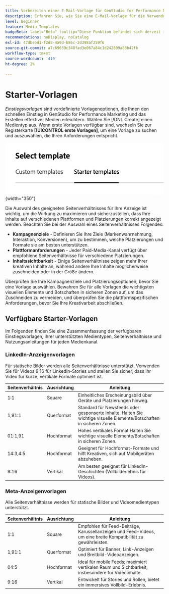 ```yaml
---
title: Vorbereiten einer E-Mail-Vorlage für GenStudio for Performance Marketing
description: Erfahren Sie, wie Sie eine E-Mail-Vorlage für die Verwendung in Adobe GenStudio for Performance Marketing vorbereiten.
level: Beginner
feature: Media Templates
badgeBeta: label="Beta" tooltip="Diese Funktion befindet sich derzeit in Beta, sodass einige Funktionen möglicherweise eingeschränkt sind oder geändert werden können."
recommendations: noDisplay, noCatalog
exl-id: 47dbebd1-f2d8-4a9d-b86c-2d398af259f6
source-git-commit: a7c69659c348fad3e067a84c1d242809a83b42fb
workflow-type: tm+mt
source-wordcount: '410'
ht-degree: 2%

---
```


# Starter-Vorlagen

_Einstiegsvorlagen_ sind vordefinierte Vorlagenoptionen, die Ihnen den schnellen Einstieg in GenStudio for Performance Marketing und das Erstellen effektiver Medien erleichtern. Wählen Sie [!DNL Create] einen Medientyp aus. Wenn erste Vorlagen verfügbar sind, wechseln Sie zur Registerkarte **[!UICONTROL erste Vorlagen]**, um eine Vorlage zu suchen und auszuwählen, die Ihren Anforderungen entspricht.

![Registerkarte „Starter-Vorlagen](/help/assets/starter-templates.png "Vorlagenregisterkarten auswählen"){width="350"}

Die Auswahl des geeigneten Seitenverhältnisses für Ihre Anzeige ist wichtig, um die Wirkung zu maximieren und sicherzustellen, dass Ihre Inhalte auf verschiedenen Plattformen und Platzierungen korrekt angezeigt werden. Beachten Sie bei der Auswahl eines Seitenverhältnisses Folgendes:

- **Kampagnenziele** - Definieren Sie Ihre Ziele (Markenwahrnehmung, Interaktion, Konversionen), um zu bestimmen, welche Platzierungen und Formate sie am besten unterstützen.
- **Plattformanforderungen** - Jeder Paid-Media-Kanal verfügt über empfohlene Seitenverhältnisse für verschiedene Platzierungen.
- **Inhaltssichtbarkeit** - Einige Seitenverhältnisse zeigen mehr Ihrer kreativen Inhalte an, während andere Ihre Inhalte möglicherweise zuschneiden oder in der Größe ändern.

Überprüfen Sie Ihre Kampagnenziele und Platzierungsoptionen, bevor Sie eine Vorlage auswählen. Bewahren Sie für alle Vorlagen die wichtigsten visuellen Elemente und Botschaften in sicheren Zonen auf, um das Zuschneiden zu vermeiden, und überprüfen Sie die plattformspezifischen Anforderungen, bevor Sie Ihre Kreativarbeit abschließen.

## Verfügbare Starter-Vorlagen

Im Folgenden finden Sie eine Zusammenfassung der verfügbaren Einstiegsvorlagen, ihrer unterstützten Medientypen, Seitenverhältnisse und Nutzungsanleitungen für jeden Medienkanal.

### LinkedIn-Anzeigenvorlagen

Für statische Bilder werden alle Seitenverhältnisse unterstützt. Verwenden Sie für Videos 9:16 für LinkedIn-Stories und stellen Sie sicher, dass Ihr Video für kurze, vertikale Formate optimiert ist.

| Seitenverhältnis | Ausrichtung | Anleitung |
|--------------|--------------|------------------------------------------------------------------------------------------------|
| 1:1 | Square | Einheitliches Erscheinungsbild über Geräte und Platzierungen hinweg. |
| 1,91:1 | Querformat | Standard für Newsfeeds oder gesponserte Inhalte. Halten Sie wichtige visuelle Elemente/Botschaften in sicheren Zonen. |
| 01:1,91 | Hochformat | Hohes vertikales Format Halten Sie wichtige visuelle Elemente/Botschaften in sicheren Zonen. |
| 14:3,4:5 | Hochformat | Geeignet für Hochformat-Formate und hilft Kreativen, sich auf Mobilgeräten abzuheben. |
| 9:16 | Vertikal | Am besten geeignet für LinkedIn-Geschichten (Vollbilderlebnis für Videos). |

### Meta-Anzeigenvorlagen

Alle Seitenverhältnisse werden für statische Bilder und Videomedientypen unterstützt.

| Seitenverhältnis | Ausrichtung | Anleitung |
|--------------|--------------|------------------------------------------------------------------------------------------------|
| 1:1 | Square | Empfohlen für Feed-Beiträge, Karussellanzeigen und Feed-Videos, um eine breite Kompatibilität zu gewährleisten. |
| 1,91:1 | Querformat | Optimiert für Banner, Link-Anzeigen und Breitbild-Videoanzeigen. |
| 04:5 | Hochformat | Ideal für mobile Feeds; maximiert vertikalen Raum und Sichtbarkeit, insbesondere für Videoinhalte. |
| 9:16 | Vertikal | Entwickelt für Stories und Rollen, bietet ein immersives Vollbild-Erlebnis. |
